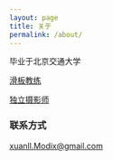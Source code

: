 ```yaml
---
layout: page
title: 关于
permalink: /about/
---
```


毕业于北京交通大学  

[滑板教练](https://weibo.com/wwqnx)  

[独立摄影师](https://500px.me/manman90)

### 联系方式

[xuanll.Modix@gmail.com](mailto:xuanll.Modix@gmail.com)
